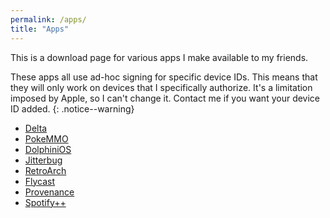 ```yaml
---
permalink: /apps/
title: "Apps"
---
```


This is a download page for various apps I make available to my friends.

These apps all use ad-hoc signing for specific device IDs. This means that they will only work on devices that I specifically authorize. It's a limitation imposed by Apple, so I can't change it. Contact me if you want your device ID added.
{: .notice--warning}

+ [Delta](itms-services://?action=download-manifest&url=https://jjtech.dev/repo/delta.plist)
+ [PokeMMO](itms-services://?action=download-manifest&url=https://jjtech.dev/repo/pokemmo.plist)
+ [DolphiniOS](itms-services://?action=download-manifest&url=https://jjtech.dev/repo/dolphin.plist)
+ [Jitterbug](itms-services://?action=download-manifest&url=https://jjtech.dev/repo/jitterbug.plist)
+ [RetroArch](itms-services://?action=download-manifest&url=https://jjtech.dev/repo/retroarch.plist)
+ [Flycast](itms-services://?action=download-manifest&url=https://jjtech.dev/repo/flycast.plist)
+ [Provenance](itms-services://?action=download-manifest&url=https://jjtech.dev/repo/provenance.plist)
+ [Spotify++](itms-services://?action=download-manifest&url=https://jjtech.dev/repo/spotifypp.plist)

<!--
Experimental (Report problems, not signed for everyone yet):
+ [RetroArch](itms-services://?action=download-manifest&url=https://jjtech.dev/repo/retroarch.plist)
-->

<!--
Known broken (do not use):
+ [DolphiniOS](itms-services://?action=download-manifest&url=https://jjtech.dev/repo/dolphin.plist)
+ [DolphiniOS (Fastmem)](itms-services://?action=download-manifest&url=https://jjtech.dev/repo/dolphin-fastmem.plist)
-->
